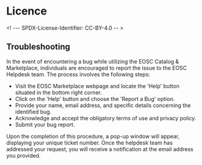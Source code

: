 # Licence

<! --- SPDX-License-Identifier: CC-BY-4.0  -- >

## Troubleshooting

In the event of encountering a bug while utilizing the EOSC Catalog & Marketplace, individuals are encouraged to report the issue to the EOSC Helpdesk team. The process involves the following steps:

- Visit the EOSC Marketplace webpage and locate the 'Help' button situated in the bottom right corner.
- Click on the 'Help' button and choose the 'Report a Bug' option.
- Provide your name, email address, and specific details concerning the identified bug.
- Acknowledge and accept the obligatory terms of use and privacy policy.
- Submit your bug report.

Upon the completion of this procedure, a pop-up window will appear, displaying your unique ticket number. Once the helpdesk team has addressed your request, you will receive a notification at the email address you provided.